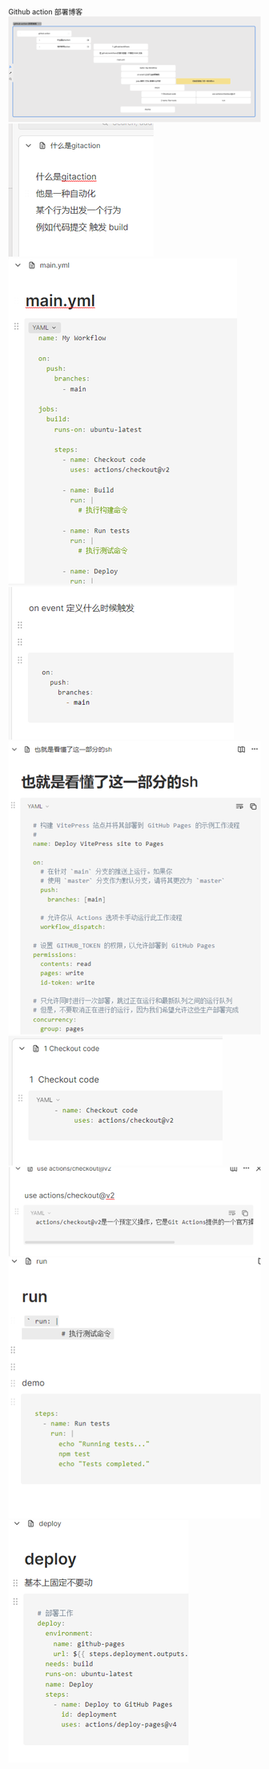 
Github action 部署博客
![](attachments/Pasted%20image%2020240511164108.png)
![](attachments/Pasted%20image%2020240511163822.png)![](attachments/Pasted%20image%2020240511163836.png)![](attachments/Pasted%20image%2020240511163844.png)![](attachments/Pasted%20image%2020240511163850.png)![](attachments/Pasted%20image%2020240511163900.png)![](attachments/Pasted%20image%2020240511163906.png)![](attachments/Pasted%20image%2020240511163915.png)![](attachments/Pasted%20image%2020240511163920.png)